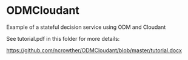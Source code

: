 # ODMCloudant
Example of a stateful decision service using ODM and Cloudant

See tutorial.pdf in this folder for more details:

https://github.com/ncrowther/ODMCloudant/blob/master/tutorial.docx


